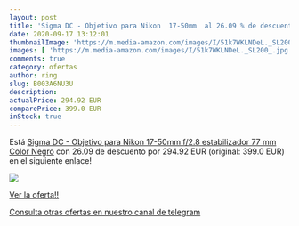 ```yaml
---
layout: post
title: 'Sigma DC - Objetivo para Nikon  17-50mm  al 26.09 % de descuento'
date: 2020-09-17 13:12:01
thumbnailImage: 'https://m.media-amazon.com/images/I/51k7WKLNDeL._SL200_.jpg'
images: [ 'https://m.media-amazon.com/images/I/51k7WKLNDeL._SL200_.jpg' ]
comments: true
category: ofertas
author: ring
slug: B003A6NU3U
description:
actualPrice: 294.92 EUR
comparePrice: 399.0 EUR
inStock: true
---
```


Está [Sigma DC - Objetivo para Nikon  17-50mm  f/2.8  estabilizador  77 mm   Color Negro](https://www.amazon.com/dp/B003A6NU3U/?tag=redken08-20) con 26.09 de descuento por 294.92 EUR (original: 399.0 EUR) en el siguiente enlace!

[![](https://m.media-amazon.com/images/I/51k7WKLNDeL._SL200_.jpg)](https://www.amazon.com/dp/B003A6NU3U/?tag=redken08-20)

[Ver la oferta!!](https://www.amazon.com/dp/B003A6NU3U/?tag=redken08-20)

[Consulta otras ofertas en nuestro canal de telegram](https://t.me/s/ofertas25)
